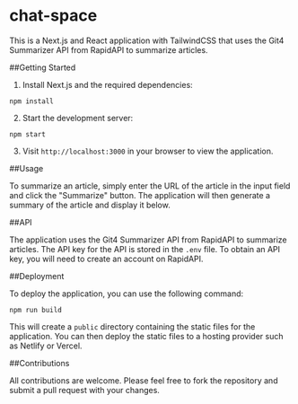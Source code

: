 # chat-space

This is a Next.js and React application with TailwindCSS that uses the Git4 Summarizer API from RapidAPI to summarize articles.

##Getting Started

1. Install Next.js and the required dependencies:

```
npm install
```

2. Start the development server:

```
npm start
```

3. Visit `http://localhost:3000` in your browser to view the application.

##Usage

To summarize an article, simply enter the URL of the article in the input field and click the "Summarize" button. The application will then generate a summary of the article and display it below.

##API

The application uses the Git4 Summarizer API from RapidAPI to summarize articles. The API key for the API is stored in the `.env` file. To obtain an API key, you will need to create an account on RapidAPI.

##Deployment

To deploy the application, you can use the following command:

```
npm run build
```

This will create a `public` directory containing the static files for the application. You can then deploy the static files to a hosting provider such as Netlify or Vercel.

##Contributions

All contributions are welcome. Please feel free to fork the repository and submit a pull request with your changes.
